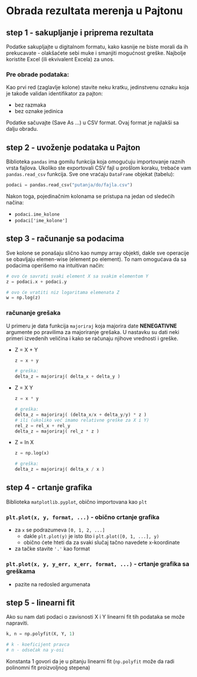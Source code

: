 # Obrada rezultata merenja u Pajtonu

## step 1 - sakupljanje i priprema rezultata

Podatke sakupljajte u digitalnom formatu, kako kasnije ne biste morali da ih prekucavate - olakšaćete sebi muke i smanjiti mogućnost greške.
Najbolje koristite Excel (ili ekvivalent Excela) za unos.

### Pre obrade podataka:

Kao prvi red (zaglavlje kolone) stavite neku kratku, jedinstvenu oznaku koja je takođe validan identifikator za pajton:
- bez razmaka
- bez oznake jedinica

Podatke sačuvajte (Save As ...) u CSV format. Ovaj format je najlakši sa dalju obradu.

## step 2 - uvoženje podataka u Pajton

Biblioteka `pandas` ima gomilu funkcija koja omogućuju importovanje raznih vrsta fajlova. Ukoliko ste exportovali CSV fajl u prošlom koraku,
trebaće vam `pandas.read_csv` funkcija. Sve one vraćaju `DataFrame` objekat (tabelu):

```py
podaci = pandas.read_csv("putanja/do/fajla.csv")
```

Nakon toga, pojedinačnim kolonama se pristupa na jedan od sledećih načina:
- `podaci.ime_kolone`
- `podaci['ime_kolone']`

## step 3 - računanje sa podacima

Sve kolone se ponašaju slično kao numpy array objekti, dakle sve operacije se obavljaju elemen-wise (element po element). 
To nam omogućava da sa podacima operišemo na intuitivan način:

```py
# ovo će savrati svaki element X sa svakim elementom Y
z = podaci.x + podaci.y

# ovo će vratiti niz logaritama elemenata Z
w = np.log(z)
```

### računanje grešaka

U primeru je data funkcija `majoriraj` koja majorira date **NENEGATIVNE** argumente po pravilima za majoriranje grešaka. U nastavku su dati neki primeri izvedenih veličina i kako se računaju njihove vrednosti i greške.

- Z = X + Y

  ```py
  z = x + y

  # greška:
  delta_z = majoriraj( delta_x + delta_y )
  ```

- Z = X Y

  ```py
  z = x * y

  # greška:
  delta_z = majoriraj( (delta_x/x + delta_y/y) * z )
  # ili (ukoliko već imamo relativne greške za X i Y)
  rel_z = rel_x + rel_y
  delta_z = majoriraj( rel_z * z )
  ```

- Z = ln X

  ```py
  z = np.log(x)

  # greška:
  delta_z = majoriraj( delta_x / x )
  ```



## step 4 - crtanje grafika

Biblioteka `matplotlib.pyplot`, obično importovana kao `plt`

### `plt.plot(x, y, format, ...)` - obično crtanje grafika

- za `x` se podrazumeva `[0, 1, 2, ...]`
  - dakle `plt.plot(y)` je isto što i `plt.plot([0, 1, ...], y)`
  - obično ćete hteti da za svaki slučaj tačno navedete x-koordinate
- za tačke stavite `'.'` kao format

### `plt.plot(x, y, y_err, x_err, format, ...)` - crtanje grafika sa greškama

- pazite na redosled argumenata

## step 5 - linearni fit

Ako su nam dati podaci o zavisnosti X i Y linearni fit tih podataka se može napraviti.

```py
k, n = np.polyfit(X, Y, 1)

# k - koeficijent pravca
# n - odsečak na y-osi
```

Konstanta 1 govori da je u pitanju linearni fit (`np.polyfit` može da radi polinomni fit proizvoljnog stepena) 